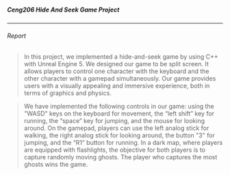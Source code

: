 ##### *Ceng206 Hide And Seek Game Project*

------------
###### Report
>    In this project, we implemented a hide-and-seek game by using C++ with Unreal Engine 5. We designed our game to be split screen. It allows players to control one character with the keyboard and the other character with a gamepad simultaneously. Our game provides users with a visually appealing and immersive experience, both in terms of graphics and physics. 

>    We have implemented the following controls in our game: using the "WASD" keys on the keyboard for movement, the “left shift” key for running, the “space” key for jumping, and the mouse for looking around. On the gamepad, players can use the left analog stick for walking, the right analog stick for looking around, the button "3" for jumping, and the “R1” button for running. In a dark map, where players are equipped with flashlights, the objective for both players is to capture randomly moving ghosts. The player who captures the most ghosts wins the game.
